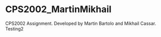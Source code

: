 # CPS2002_MartinMikhail
CPS2002 Assignment. Developed by Martin Bartolo and Mikhail Cassar.
Testing2
